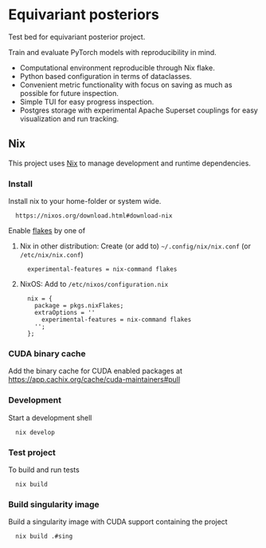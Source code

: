 # Equivariant posteriors
Test bed for equivariant posterior project.

Train and evaluate PyTorch models with reproducibility in mind.

- Computational environment reproducible through Nix flake.
- Python based configuration in terms of dataclasses.
- Convenient metric functionality with focus on saving as much as possible for future inspection.
- Simple TUI for easy progress inspection.
- Postgres storage with experimental Apache Superset couplings for easy visualization and run tracking.

## Nix
This project uses [Nix](https://nixos.org/) to manage development and runtime dependencies.

### Install
Install nix to your home-folder or system wide.
```
  https://nixos.org/download.html#download-nix
```
Enable [flakes](https://zero-to-nix.com/concepts/flakes) by one of

 1. Nix in other distribution: Create (or add to) `~/.config/nix/nix.conf` (or `/etc/nix/nix.conf`)
    ```
      experimental-features = nix-command flakes
    ```
 2. NixOS: Add to `/etc/nixos/configuration.nix`
    ```
      nix = {
        package = pkgs.nixFlakes;
        extraOptions = ''
          experimental-features = nix-command flakes
        '';
      };
    ```
### CUDA binary cache
Add the binary cache for CUDA enabled packages at
https://app.cachix.org/cache/cuda-maintainers#pull

### Development 
Start a development shell
```
  nix develop
```

### Test project
To build and run tests
```
  nix build
```

### Build singularity image
Build a singularity image with CUDA support containing the project
```
  nix build .#sing
```
